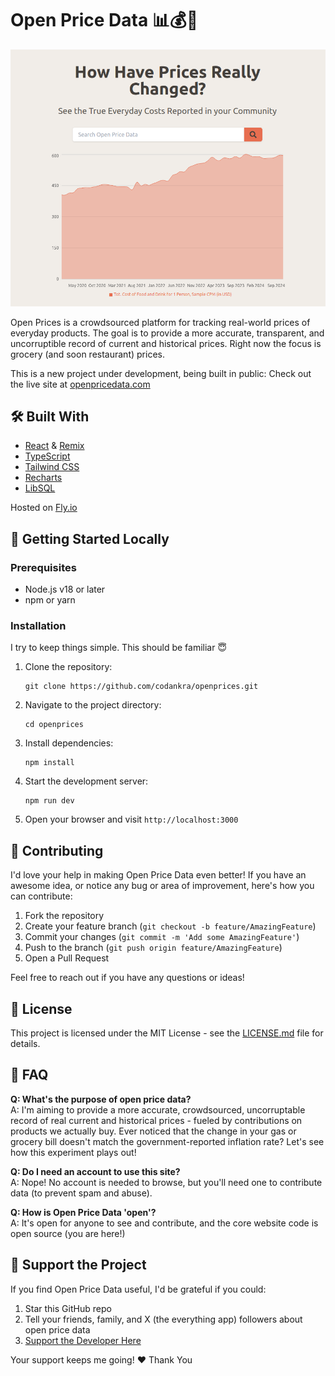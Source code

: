 # Open Price Data 📊💰🛒

![Open Price Data Logo](/public/header_preview.png)

Open Prices is a crowdsourced platform for tracking real-world prices of everyday products. The goal is to provide a more accurate, transparent, and uncorruptible record of current and historical prices. Right now the focus is grocery (and soon restaurant) prices.

This is a new project under development, being built in public: Check out the live site at [openpricedata.com](https://openpricedata.com)

## 🛠 Built With

- [React](https://reactjs.org/) & [Remix](https://remix.run/)
- [TypeScript](https://www.typescriptlang.org/)
- [Tailwind CSS](https://tailwindcss.com/)
- [Recharts](https://recharts.org/)
- [LibSQL](https://github.com/libsql/libsql)

Hosted on [Fly.io](https://fly.io/)

## 🚀 Getting Started Locally

### Prerequisites

- Node.js v18 or later
- npm or yarn

### Installation

I try to keep things simple. This should be familiar 😇

1. Clone the repository:

   ```
   git clone https://github.com/codankra/openprices.git
   ```

2. Navigate to the project directory:

   ```
   cd openprices
   ```

3. Install dependencies:

   ```
   npm install
   ```

4. Start the development server:

   ```
   npm run dev
   ```

5. Open your browser and visit `http://localhost:3000`

## 🤝 Contributing

I'd love your help in making Open Price Data even better! If you have an awesome idea, or notice any bug or area of improvement, here's how you can contribute:

1. Fork the repository
2. Create your feature branch (`git checkout -b feature/AmazingFeature`)
3. Commit your changes (`git commit -m 'Add some AmazingFeature'`)
4. Push to the branch (`git push origin feature/AmazingFeature`)
5. Open a Pull Request

Feel free to reach out if you have any questions or ideas!

## 📜 License

This project is licensed under the MIT License - see the [LICENSE.md](LICENSE.md) file for details.

## 🤔 FAQ

**Q: What's the purpose of open price data?**  
A: I'm aiming to provide a more accurate, crowdsourced, uncorruptable record of real current and historical prices - fueled by contributions on products we actually buy. Ever noticed that the change in your gas or grocery bill doesn't match the government-reported inflation rate? Let's see how this experiment plays out!

**Q: Do I need an account to use this site?**  
A: Nope! No account is needed to browse, but you'll need one to contribute data (to prevent spam and abuse).

**Q: How is Open Price Data 'open'?**  
A: It's open for anyone to see and contribute, and the core website code is open source (you are here!)

## 💖 Support the Project

If you find Open Price Data useful, I'd be grateful if you could:

1. Star this GitHub repo
2. Tell your friends, family, and X (the everything app) followers about open price data
3. [Support the Developer Here](https://ko-fi.com/thedank)

Your support keeps me going! ❤️ Thank You
